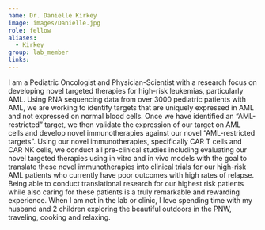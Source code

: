 ```yaml
---
name: Dr. Danielle Kirkey
image: images/Danielle.jpg
role: fellow
aliases:
  - Kirkey
group: lab_member
links:
---
```


I am a Pediatric Oncologist and Physician-Scientist with a research focus on developing novel targeted therapies for high-risk leukemias, particularly AML. Using RNA sequencing data from over 3000 pediatric patients with AML, we are working to identify targets that are uniquely expressed in AML and not expressed on normal blood cells. Once we have identified an “AML-restricted” target, we then validate the expression of our target on AML cells and develop novel immunotherapies against our novel “AML-restricted targets”. Using our novel immunotherapies, specifically CAR T cells and CAR NK cells, we conduct all pre-clinical studies including evaluating our novel targeted therapies using in vitro and in vivo models with the goal to translate these novel immunotherapies into clinical trials for our high-risk AML patients who currently have poor outcomes with high rates of relapse. Being able to conduct translational research for our highest risk patients while also caring for these patients is a truly remarkable and rewarding experience. When I am not in the lab or clinic, I love spending time with my husband and 2 children exploring the beautiful outdoors in the PNW, traveling, cooking and relaxing.
